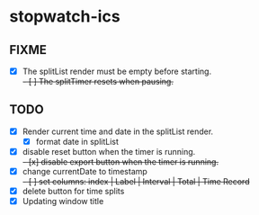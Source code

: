 # stopwatch-ics

## FIXME

- [x] The splitList render must be empty before starting.\
      ~~- [ ] The splitTimer resets when pausing.~~

## TODO

- [x] Render current time and date in the splitList render.
  - [x] format date in splitList
- [x] disable reset button when the timer is running.\
      ~~- [x] disable export button when the timer is running.~~
- [x] change currentDate to timestamp\
~~- [ ] set columns: index | Label | Interval | Total | Time Record~~
- [x] delete button for time splits
- [x] Updating window title
